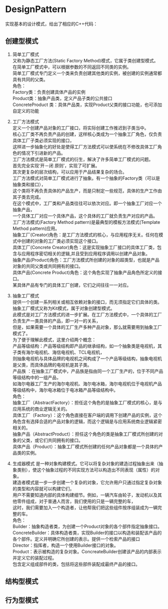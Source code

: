 # DesignPattern
实现基本的设计模式，给出了相应的C++代码：  
## 创建型模式
1. 简单工厂模式  
又称为静态工厂方法(Static Factory Method)模式，它属于类创建型模式。  
在简单工厂模式中，可以根据参数的不同返回不同类的实例。  
简单工厂模式专门定义一个类来负责创建其他类的实例，被创建的实例通常都具有共同的父类。  
角色：  
Factory类：负责创建具体产品的实例  
Product类：抽象产品类，定义产品子类的公共接口  
ConcreteProduct 类：具体产品类，实现Product父类的接口功能，也可添加自定义的功能  

2. 工厂方法模式  
定义一个创建产品对象的工厂接口，将实际创建工作推迟到子类当中。  
核心工厂类不再负责产品的创建，这样核心类成为一个抽象工厂角色，仅负责具体工厂子类必须实现的接口，  
这样进一步抽象化的好处是使得工厂方法模式可以使系统在不修改具体工厂角色的情况下引进新的产品。  
工厂方法模式是简单工厂模式的衍生，解决了许多简单工厂模式的问题。  
首先完全实现‘开－闭 原则’，实现了可扩展。  
其次更复杂的层次结构，可以应用于产品结果复杂的场合。   
工厂方法模式对简单工厂模式进行了抽象。有一个抽象的Factory类（可以是抽象类和接口），  
这个类将不再负责具体的产品生产，而是只制定一些规范，具体的生产工作由其子类去完成。  
在这个模式中，工厂类和产品类往往可以依次对应。即一个抽象工厂对应一个抽象产品，  
一个具体工厂对应一个具体产品，这个具体的工厂就负责生产对应的产品。  
工厂方法模式(Factory Method pattern)是最典型的模板方法模式(Template Method pattern)应用。  
抽象工厂(Creator)角色：是工厂方法模式的核心，与应用程序无关。任何在模式中创建的对象的工厂类必须实现这个接口。  
具体工厂(Concrete Creator)角色：这是实现抽象工厂接口的具体工厂类，包含与应用程序密切相关的逻辑,并且受到应用程序调用以创建产品对象。   
抽象产品(Product)角色：工厂方法模式所创建的对象的超类型，也就是产品对象的共同父类或共同拥有的接口。  
具体产品(Concrete Product)角色：这个角色实现了抽象产品角色所定义的接口。  
某具体产品有专门的具体工厂创建，它们之间往往一一对应。  

3. 抽象工厂模式  
提供一个创建一系列相关或相互依赖对象的接口，而无须指定它们具体的类。抽象工厂模式又称为Kit模式，属于对象创建型模式。  
此模式是对工厂方法模式的进一步扩展。在工厂方法模式中，一个具体的工厂负责生产一类具体的产品，即一对一的关系，  
但是，如果需要一个具体的工厂生产多种产品对象，那么就需要用到抽象工厂模式了。  
为了便于理解此模式，这里介绍两个概念：  
产品等级结构：产品等级结构即产品的继承结构，如一个抽象类是电视机，其子类有海尔电视机、海信电视机、TCL电视机，  
则抽象电视机与具体品牌的电视机之间构成了一个产品等级结构，抽象电视机是父类，而具体品牌的电视机是其子类。  
产品族 ：在抽象工厂模式中，产品族是指由同一个工厂生产的，位于不同产品等级结构中的一组产品，  
如海尔电器工厂生产的海尔电视机、海尔电冰箱，海尔电视机位于电视机产品等级结构中，海尔电冰箱位于电冰箱产品等级结构中。  
角色：  
抽象工厂（AbstractFactory）：担任这个角色的是抽象工厂模式的核心，是与应用系统的商业逻辑无关的。  
具体工厂（Factory）：这个角色直接在客户端的调用下创建产品的实例，这个角色含有选择合适的产品对象的逻辑，而这个逻辑是与应用系统商业逻辑紧密相关的。  
抽象产品（AbstractProduct）：担任这个角色的类是抽象工厂模式所创建的对象的父类，或它们共同拥有的接口。  
具体产品（Product）：抽象工厂模式所创建的任何产品对象都是一个具体的产品类的实例。  

4. 生成器模式
是一种对象构建模式。它可以将复杂对象的建造过程抽象出来（抽象类别），使这个抽象过程的不同实现方法可以构造出不同表现（属性）的对象。  
建造者模式是一步一步创建一个复杂的对象，它允许用户只通过指定复杂对象的类型和内容就可以构建它们，  
用户不需要知道内部的具体构建细节。例如，一辆汽车由轮子，发动机以及其他零件组成，对于普通人而言，我们使用的只是一辆完整的车，  
这时，我们需要加入一个构造者，让他帮我们把这些组件按序组装成为一辆完整的车。  
角色：  
Builder：抽象构造者类，为创建一个Product对象的各个部件指定抽象接口。  
ConcreteBuilder：具体构造者类，实现Builder的接口以构造和装配该产品的各个部件。定义并明确它所创建的表示。提供一个检索产品的接口  
Director：指挥者，构造一个使用Builder接口的对象。  
Product：表示被构造的复杂对象。ConcreateBuilder创建该产品的内部表示并定义它的装配过程。  
包含定义组成部件的类，包括将这些部件装配成最终产品的接口。  

## 结构型模式

## 行为型模式
